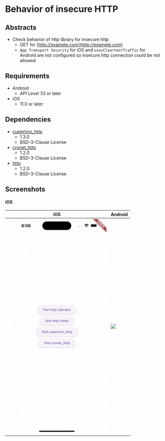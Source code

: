 # Behavior of insecure HTTP

## Abstracts

* Check behavior of http library for insecure http
  * GET for [http://example.com](http://example.com)
  * `App Transport Security` for iOS and `usesCleartextTraffic` for Android are not configured so insecure http connection could be not allowed

## Requirements

* Android
  * API Level 33 or later
* iOS
  * 11.0 or later

## Dependencies

* [cupertino_http](https://github.com/dart-lang/http/tree/master/pkgs/cupertino_http)
  * 1.3.0
  * BSD-3-Clause License
* [cronet_http](https://github.com/dart-lang/http/tree/master/pkgs/cronet_http)
  * 1.2.0
  * BSD-3-Clause License
* [http](https://github.com/dart-lang/http/tree/master/pkgs/http)
  * 1.2.0
  * BSD-3-Clause License

## Screenshots

#### iOS

|iOS|Android|
|---|---|
|<img src="./images/ios.gif" width="320" />|<img src="./images/android.gif" width="320" />|